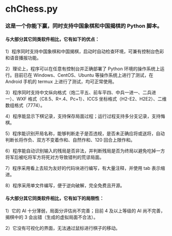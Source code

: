 # chChess.py

### 这是一个你能下赢，同时支持中国象棋和中国揭棋的 Python 脚本。

#### 与大部分其它同类软件相比，它有如下的优点：

1）程序同时支持中国象棋和中国揭棋，启动时自动检查环境，可兼有控制台色彩和语音播报功能。

2）理论上，程序可以在任意有控制台并正确部署了 Python 环境的操作系统上运行。目前已在 Windows、CentOS、Ubuntu 等操作系统上进行了测试，在 Android 手机的 termux 上进行了测试，均可正常使用。

3）程序同时支持中文纵向格式（炮二平五、前车平四、中兵一进一、二兵进一）、WXF 格式（C8.5、R+.4、Pc+1）、ICCS 坐标格式（H2-E2、H2E2）、二维数组格式（7774）。

4）程序能显示下棋记录，支持保存局面过程；运行过程支持多分支记录，支持悔棋。

5）程序能识别开局名称，能够判断走子是否违规，是否未正确应将或送将，自动判断长将作负、双方不变着作和、自然作和、120 回合上限作和。

6）程序能自动识别输入的残局是否非法，并判断残局是否为终局以避免吃掉一方将军后被吃将军方将死对方导致错判的荒谬局面。

7）程序采用看上去较为友好的代码块进行编写，有大量注释，并使用 tab 表示缩进。

8）程序采用单文件编写，便于逆向破解，完全免费且开源。

#### 与大部分其它同类软件相比，它有如下的局限性：

1）它的 AI 十分薄弱，局面分评估尚不完善；目前 4 及以上等级的 AI 尚不完善，揭棋中的 3 会出错（生成的虚拟局面不合法）。

2）它没有可视化的界面，无法通过鼠标进行棋子的移动。
